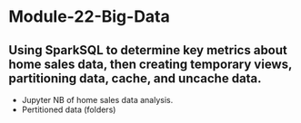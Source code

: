 # Module-22-Big-Data

## Using SparkSQL to determine key metrics about home sales data, then creating temporary views, partitioning data, cache, and uncache data.

* Jupyter NB of home sales data analysis.
* Pertitioned data (folders)
